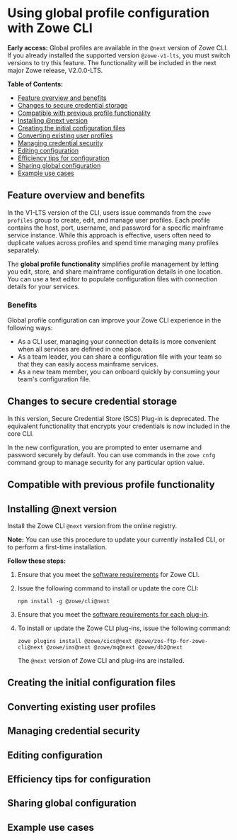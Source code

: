 # Using global profile configuration with Zowe CLI <!-- omit in toc -->

**Early access:** Global profiles are available in the `@next` version of Zowe CLI. If you already installed the supported version `@zowe-v1-lts`, you must switch versions to try this feature. The functionality will be included in the next major Zowe release, V2.0.0-LTS.

**Table of Contents:**
- [Feature overview and benefits](#feature-overview-and-benefits)
- [Changes to secure credential storage](#changes-to-secure-credential-storage)
- [Compatible with previous profile functionality](#compatible-with-previous-profile-functionality)
- [Installing @next version](#installing-next-version)
- [Creating the initial configuration files](#creating-the-initial-configuration-files)
- [Converting existing user profiles](#converting-existing-user-profiles)
- [Managing credential security](#managing-credential-security)
- [Editing configuration](#editing-configuration)
- [Efficiency tips for configuration](#efficiency-tips-for-configuration)
- [Sharing global configuration](#sharing-global-configuration)
- [Example use cases](#example-use-cases)

## Feature overview and benefits

In the V1-LTS version of the CLI, users issue commands from the `zowe profiles` group to create, edit, and manage user profiles. Each profile contains the host, port, username, and password for a specific mainframe service instance. While this approach is effective, users often need to duplicate values across profiles and spend time managing many profiles separately.

The **global profile functionality** simplifies profile management by letting you edit, store, and share mainframe configuration details in one location. You can use a text editor to populate configuration files with connection details for your services.

### Benefits

Global profile configuration can improve your Zowe CLI experience in the following ways:

- As a CLI user, managing your connection details is more convenient when all services are defined in one place.
- As a team leader, you can share a configuration file with your team so that they can easily access mainframe services.
- As a new team member, you can onboard quickly by consuming your team's configuration file.
## Changes to secure credential storage

In this version, Secure Credential Store (SCS) Plug-in is deprecated. The equivalent functionality that encrypts your credentials is now included in the core CLI.

In the new configuration, you are prompted to enter username and password securely by default. You can use commands in the `zowe cnfg` command group to manage security for any particular option value.

## Compatible with previous profile functionality

<!-- TODO - We recommend that you become familiar with the new config and stick with it (don't mix and match with user profiles). They don't work nicely between eachother.
The `profiles` command group is still functional in this version, but the information in your user profiles is not automatically available converted in your global config schema. Similarly, if you define a service to global configuration, a profile will not be created -->

## Installing @next version

Install the Zowe CLI `@next` version from the online registry.

**Note:** You can use this procedure to update your currently installed CLI, or to perform a first-time installation.

**Follow these steps:**

1. Ensure that you meet the [software requirements](https://docs.zowe.org/stable/user-guide/systemrequirements.html#zowe-cli-requirements) for Zowe CLI.

2. Issue the following command to install or update the core CLI:

   ```
   npm install -g @zowe/cli@next
   ```

3. Ensure that you meet the [software requirements for each plug-in](https://docs.zowe.org/stable/user-guide/cli-swreqplugins.html#software-requirements-for-zowe-cli-plug-ins).

4. To install or update the Zowe CLI plug-ins, issue the following command:

    ```
    zowe plugins install @zowe/cics@next @zowe/zos-ftp-for-zowe-cli@next @zowe/ims@next @zowe/mq@next @zowe/db2@next
    ```

   The `@next` version of Zowe CLI and plug-ins are installed.

<!-- TODO
5. (Optional) If you had a previous version of the CLI installed prior to installing @next, you can safely remove some unused files there are several unused files in your local `.zowe` directory that you can safely remove.  Clean up unused files `.zowe/settings/imperative.json`  -->

## Creating the initial configuration files

<!-- TODO
How to do your zowe cnfg init

2 config files are produced. What are the 2 config files for - global vs user.

Where are the files located on your PC? .zowe/config/
-->

## Converting existing user profiles

<!-- What if you already had user profiles that you want to convert? Does the config init command handle this for you? Can't recall, ask team. I think it does, but it might duplicate values during the conversion and you'll have optional cleanup to do. -->

## Managing credential security

<!--
After initializing, the user and pass fields are defined to the secure array in global zowe.config.json. Users can define other fields there as well to secure them!.

Zowe cnfg secure command can re-prompt for all secure fields.

zowe cnfg set secure --password would prompt you specifically for password

 -->

## Editing configuration

<!-- How to edit your config files as an individual. Which of the 2 files to edit and for what reasons. -->

## Efficiency tips for configuration

<!-- One could build a global config that works, but is less efficient (you'll have values to change in multiple places). Provide tips on how to set this up efficiently. i.e a global username for all services, --reject-unauthorized, apiml token in base -->

## Sharing global configuration

<!-- How to push global config to a code repository, and how to consume one -->

## Example use cases

<!-- Shall we provide examples here of different use cases and the .json for each? At the least we should give one for z/osmf -->




<!-- Brandon - Other questions for the team:

- Am I missing something about any of these items? I recall them from conversation but not sure if need to discuss here:
  - VSCode snippet templates
  - IntelliSense to easily fill in fields
  - Comments in the JSON file
  - a VSCode settings GUI

- Any other key concepts missing? Something you want to see here?
- Anything misleading in the writing?
- Switching from LTS and back seems like a pain for the user. Can I simplify that procedure in any way without losing important details?
- Same goes for the whole document - is there anything you feel that is too wordy, info is repeated unnecessarily, or should otherwise be removed/reduced?

-->